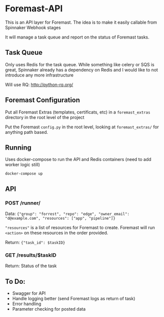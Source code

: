 # Foremast-API

This is an API layer for Foremast. The idea is to make it easily callable from Spinnaker Webhook stages

It will manage a task queue and report on the status of Foremast tasks.


## Task Queue

Only uses Redis for the task queue. While something like celery or SQS is great, Spinnaker
already has a dependency on Redis and I would like to not introduce any more infrastructure 

Will use RQ: http://python-rq.org/

## Foremast Configuration

Put all Foremast Extras (templates, certificats, etc) in a `foremast_extras` directory in the root level of the project

Put the Foremast `config.py` in the root level, looking at `foremast_extras/` for anything path based.

## Running

Uses docker-compose to run the API and Redis containers (need to add worker logic still)

`docker-compose up`

## API

### POST /runner/<action>
Data: `{"group": "forrest", "repo": "edge", "owner_email": "d@example.com", "resources": ["app", "pipeline"]}`

`"resources"` is a list of resources for Foremast to create. Foremast will run `<action>` on these resources in the order provided.

Return: `{"task_id": $taskID}`

### GET /results/$taskID

Return: Status of the task

## To Do:

- Swagger for API
- Handle logging better (send Foremast logs as return of task)
- Error handling
- Parameter checking for posted data